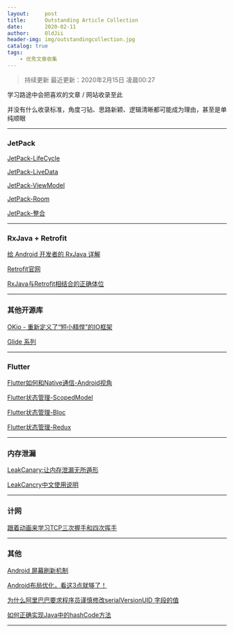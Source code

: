 ```yaml
---
layout:     post
title:      Outstanding Article Collection
date:       2020-02-11
author:     OldJii
header-img: img/outstandingcollection.jpg
catalog: true
tags:
    - 优秀文章收集
---
```

> 持续更新 
> 最近更新：2020年2月15日 凌晨00:27

学习路途中会把喜欢的文章 / 网站收录至此

并没有什么收录标准，角度刁钻、思路新颖、逻辑清晰都可能成为理由，甚至是单纯顺眼

---
### JetPack

[JetPack-LifeCycle](http://blog.chengyunfeng.com/?p=1065)

[JetPack-LiveData](http://blog.chengyunfeng.com/?p=1066)

[JetPack-ViewModel](http://blog.chengyunfeng.com/?p=1067)

[JetPack-Room](http://blog.chengyunfeng.com/?p=1068)

[JetPack-整合](http://littlecurl.xyz:8080/articles/2020/01/12/1578831362377.html#b3_solo_h2_11)

---
### RxJava + Retrofit

[给 Android 开发者的 RxJava 详解](http://gank.io/post/560e15be2dca930e00da1083)

[Retrofit官网](https://square.github.io/retrofit/)

[RxJava与Retrofit相结合的正确体位](https://tough1985.github.io/2016/03/15/how-to-use-Retrofit-with-Rxjava.html#rxjavaretrofit)

---
### 其他开源库

[OKio - 重新定义了“短小精悍”的IO框架](https://juejin.im/post/5856680c8e450a006c6474bd#heading-3)

[Glide 系列](https://mrfu.me/2016/02/28/Glide_Series_Roundup/)

---
### Flutter
[Flutter如何和Native通信-Android视角](https://juejin.im/post/5b4c3c9a5188251ac446d915#heading-7)

[Flutter状态管理-ScopedModel](https://juejin.im/post/5ca2c0266fb9a05e345bcdd4)

[Flutter状态管理-Bloc](https://juejin.im/post/5ca5c603f265da30a3303d00)

[Flutter状态管理-Redux](https://juejin.im/post/5ca5f9406fb9a05e1636a295#heading-5)

---
### 内存泄漏

[LeakCanary:让内存泄漏无所遁形](https://www.liaohuqiu.net/cn/posts/leak-canary/)

[LeakCancry中文使用说明](https://www.liaohuqiu.net/cn/posts/leak-canary-read-me/)

---
### 计网

[跟着动画来学习TCP三次握手和四次挥手](https://juejin.im/post/5b29d2c4e51d4558b80b1d8c)

---
### 其他

[Android 屏幕刷新机制](https://www.jianshu.com/p/0d00cb85fdf3)

[Android布局优化，看这3点就够了！](https://mp.weixin.qq.com/s/43ijAppswfr4tx3zCy0WvQ)

[为什么阿里巴巴要求程序员谨慎修改serialVersionUID 字段的值](https://mp.weixin.qq.com/s/5xcDDtsVYdgzUebF3_Mg4g)

[如何正确实现Java中的hashCode方法](https://mp.weixin.qq.com/s?__biz=MzA4MjA0MTc4NQ==&mid=504090072&idx=1&sn=019cb899777174518e1e49d0fd0bd2a5#rd)

---